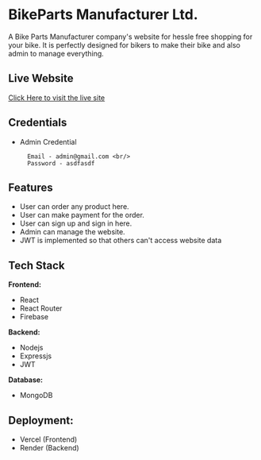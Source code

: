 # BikeParts Manufacturer Ltd.

A Bike Parts Manufacturer company's website for hessle free shopping for your bike. It is perfectly designed for bikers to make their bike and also admin to manage everything.

## Live Website

[Click Here to visit the live site](https://bike-parts.vercel.app/)

## Credentials

- Admin Credential

        Email - admin@gmail.com <br/>
        Password - asdfasdf

## Features

- User can order any product here.
- User can make payment for the order.
- User can sign up and sign in here.
- Admin can manage the website.
- JWT is implemented so that others can't access website data

## Tech Stack

**Frontend:**

- React
- React Router
- Firebase

**Backend:**

- Nodejs
- Expressjs
- JWT

**Database:**

- MongoDB

## Deployment:

- Vercel (Frontend)
- Render (Backend)
